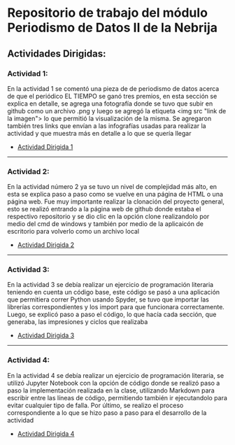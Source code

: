 # Repositorio de trabajo del módulo Periodismo de Datos II de la Nebrija

## Actividades Dirigidas:

### Actividad 1:


En la actividad 1 se comentó una pieza de de periodismo de datos acerca de que el periódico EL TIEMPO se ganó tres premios, en esta sección se explica en detalle, se agrega una fotografía donde se tuvo que subir en github como un archivo .png y luego se agregó la etiqueta <img src "link de la imagen"> lo que permitió la visualización de la misma.
Se agregaron también tres links que envían a las infografías usadas para realizar la actividad y que muestra más en detalle a lo que se quería llegar 


  - [Actividad Dirigida 1](AD1.md)

------------------------

### Actividad 2:

En la actividad número 2 ya se tuvo un nivel de complejidad más alto, en esta se explica paso a paso como se vuelve en una página de HTML o una página web. Fue muy importante realizar la clonación del proyecto general, esto se realizó entrando a la página web de github donde estaba el respectivo repositorio y se dio clic en la opción clone realizandolo por medio del cmd de windows y también por medio de la aplicaicón de escritorio para volverlo como un archivo local

  - [Actividad Dirigida 2](AD2.md)

------------------------

### Actividad 3:

En la actividad 3 se debía realizar un ejercicio de programación literaria teniendo en cuenta un código base, este código se pasó a una aplicación que permitiera correr Python usando Spyder, se tuvo que importar las librerías correspondientes y los import para que funcionara correctamente. Luego, se explicó paso a paso el código, lo que hacía cada sección, que generaba, las impresiones y ciclos que realizaba

  - [Actividad Dirigida 3](AD3.md)


------------------------


### Actividad 4:

En la actividad 4 se debía realizar un ejercicio de programación literaria, se utilizó Jupyter Notebook con la opción de código donde se realizó paso a paso la implementación realizada en la clase, utilizando Markdown para escribir entre las líneas de código, permitiendo también ir ejecutandolo para evitar cualquier tipo de falla. Por último, se realizo el proceso correspondiente a lo que se hizo paso a paso para el desarrollo de la actividad 

  - [Actividad Dirigida 4](AD4.md)



